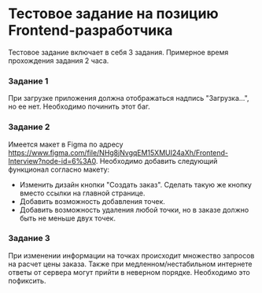 # Тестовое задание на позицию Frontend-разработчика

Тестовое задание включает в себя 3 задания. Примерное время прохождения задания 2 часа.

### Задание 1

При загрузке приложения должна отображаться надпись "Загрузка...", но ее нет.
Необходимо починить этот баг.

### Задание 2

Имеется макет в Figma по адресу https://www.figma.com/file/NHg8jNvgqEM15XMUI24aXh/Frontend-Interview?node-id=6%3A0.
Необходимо добавить следующий функционал согласно макету:

- Изменить дизайн кнопки "Создать заказ". Сделать такую же кнопку вместо ссылки на главной странице.
- Добавить возможность добавления точек.
- Добавить возможность удаления любой точки, но в заказе должно быть не меньше двух точек.

### Задание 3

При изменении информации на точках происходит множество запросов на расчет цены заказа. Также при медленном/нестабильном интернете ответы от сервера могут прийти в неверном порядке.
Необходимо это пофиксить.
